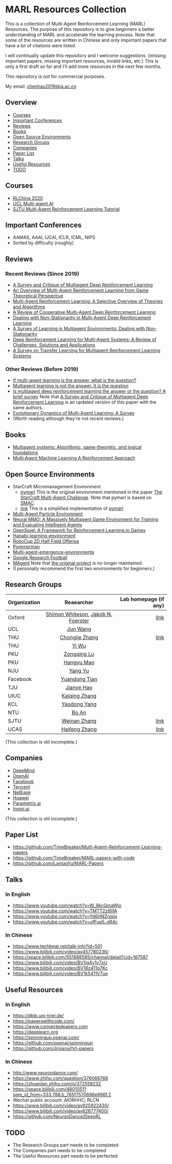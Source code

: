 # MARL Resources Collection
This is a collection of Multi-Agent Reinforcement Learning (MARL) Resources. The purpose of this repository is to give beginners a better understanding of MARL and accelerate the learning process. Note that some of the resources are written in Chinese and only important papers that have a lot of citations were listed. 

I will continually update this repository and I welcome suggestions. (missing important papers, missing important resources, invalid links, etc.) This is only a first draft so far and I'll add more resources in the next few months.

This repository is not for commercial purposes.

My email: chenhao2019@ia.ac.cn

## Overview
* [Courses](https://github.com/TimeBreaker/MARL-resources-collection#courses)
* [Important Conferences](https://github.com/TimeBreaker/MARL-resources-collection#important-conferences)
* [Reviews](https://github.com/TimeBreaker/MARL-resources-collection#reviews)
* [Books](https://github.com/TimeBreaker/MARL-resources-collection#books)
* [Open Source Environments](https://github.com/TimeBreaker/MARL-resources-collection#open-source-environments)
* [Research Groups](https://github.com/TimeBreaker/MARL-resources-collection#research-groups)
* [Companies](https://github.com/TimeBreaker/MARL-resources-collection#companies)
* [Paper List](https://github.com/TimeBreaker/MARL-resources-collection#paper-list)
* [Talks](https://github.com/TimeBreaker/MARL-resources-collection#talks)
* [Useful Resources](https://github.com/TimeBreaker/MARL-resources-collection#useful-links)
* [TODO](https://github.com/TimeBreaker/MARL-resources-collection#todo)

## Courses
* [RLChina 2020](https://rlchina.org/)
* [UCL Multi-agent AI](https://www.bilibili.com/video/BV1fz4y1S72S)
* [SJTU Multi-Agent Reinforcement Learning Tutorial](http://wnzhang.net/tutorials/marl2018/index.html)

## Important Conferences
* AAMAS, AAAI, IJCAI, ICLR, ICML, NIPS
* Sorted by difficulty (roughly)

## Reviews
### Recent Reviews (Since 2019)
* [A Survey and Critique of Multiagent Deep Reinforcement Learning](https://arxiv.org/pdf/1810.05587v3)
* [An Overview of Multi-Agent Reinforcement Learning from Game Theoretical Perspective](https://arxiv.org/abs/2011.00583v2)
* [Multi-Agent Reinforcement Learning: A Selective Overview of Theories and Algorithms](https://arxiv.org/abs/1911.10635v1)
* [A Review of Cooperative Multi-Agent Deep Reinforcement Learning](https://arxiv.org/abs/1908.03963)
* [Dealing with Non-Stationarity in Multi-Agent Deep Reinforcement Learning](https://arxiv.org/abs/1906.04737)
* [A Survey of Learning in Multiagent Environments: Dealing with Non-Stationarity](https://arxiv.org/abs/1707.09183v1)
* [Deep Reinforcement Learning for Multi-Agent Systems: A Review of Challenges, Solutions and Applications](https://arxiv.org/pdf/1812.11794.pdf)
* [A Survey on Transfer Learning for Multiagent Reinforcement Learning Systems](https://www.researchgate.net/publication/330752409_A_Survey_on_Transfer_Learning_for_Multiagent_Reinforcement_Learning_Systems)

### Other Reviews (Before 2019)
* [If multi-agent learning is the answer, what is the question?](https://ai.stanford.edu/people/shoham/www%20papers/LearningInMAS.pdf)
* [Multiagent learning is not the answer. It is the question](https://core.ac.uk/download/pdf/82595758.pdf)
* [Is multiagent deep reinforcement learning the answer or the question? A brief survey](https://arxiv.org/abs/1810.05587v1)   Note that [A Survey and Critique of Multiagent Deep Reinforcement Learning](https://arxiv.org/pdf/1810.05587v3) is an updated version of this paper with the same authors.
* [Evolutionary Dynamics of Multi-Agent Learning: A Survey](https://www.researchgate.net/publication/280919379_Evolutionary_Dynamics_of_Multi-Agent_Learning_A_Survey)
* (Worth reading although they're not recent reviews.)

## Books
* [Multiagent systems: Algorithmic, game-theoretic, and logical foundations](http://www.masfoundations.org/download.html)
* [Multi‐Agent Machine Learning A Reinforcement Approach](https://www.engineerrefe.com/multi-agent-machine-learning/)

## Open Source Environments
* StarCraft Micromanagement Environment
   * [pymarl](https://github.com/oxwhirl/pymarl) This is the original environment mentioned in the paper [The StarCraft Multi-Agent Challenge](https://arxiv.org/abs/1902.04043). Note that pymarl is based on [SMAC](https://github.com/oxwhirl/smac).
   * [link](https://github.com/starry-sky6688/StarCraft) This is a simplified implementation of [pymarl](https://github.com/oxwhirl/pymarl)
* [Multi-Agent Particle Environment](https://github.com/openai/multiagent-particle-envs)
* [Neural MMO: A Massively Multiagent Game Environment for Training and Evaluating Intelligent Agents](https://github.com/openai/neural-mmo)
* [OpenSpiel: A Framework for Reinforcement Learning in Games](https://github.com/deepmind/open_spiel)
* [Hanabi-learning-environment](https://github.com/deepmind/hanabi-learning-environment)
* [RoboCup 2D Half Field Offense](https://github.com/LARG/HFO)
* [Pommerman](https://www.pommerman.com/)
* [Multi-agent-emergence-environments](https://github.com/openai/multi-agent-emergence-environments)
* [Google Research Football](https://github.com/google-research/football)
* [MAgent](https://github.com/PettingZoo-Team/MAgent) Note that [the original project](https://github.com/geek-ai/MAgent) is no longer maintained.
* (I personally recommend the first two environments for beginners.)

## Research Groups
Organization|Reaearcher|Lab homepage (if any)
--|:--:|--:
Oxford|[Shimon Whiteson](https://www.cs.ox.ac.uk/people/shimon.whiteson/), [Jakob N. Foerster](https://www.jakobfoerster.com/)|[link](http://whirl.cs.ox.ac.uk/ ) 
UCL|[Jun Wang](http://www0.cs.ucl.ac.uk/staff/Jun.Wang/)|
THU|[Chongjie Zhang](http://people.iiis.tsinghua.edu.cn/~zhang/)|[link](http://group.iiis.tsinghua.edu.cn/~milab/index.html)
THU|[Yi Wu](http://jxwuyi.weebly.com/)|
PKU|[Zongqing Lu](https://z0ngqing.github.io/)|
PKU|[Hangyu Mao](https://scholar.google.com/citations?hl=zh-CN&user=EtVHsgcAAAAJ)|
NJU|[Yang Yu](http://www.lamda.nju.edu.cn/yuy/)|
Facebook|[Yuandong Tian](http://yuandong-tian.com/)|
TJU|[Jianye Hao](http://faculty.tju.edu.cn/156102/zh_CN/index/24194/list/index.htm)|
UIUC|[Kaiqing Zhang](https://kzhang66.github.io/index.html)|
KCL|[Yaodong Yang](https://www.yangyaodong.com)|
NTU|[Bo An](https://personal.ntu.edu.sg/boan/index.html)|
SJTU|[Weinan Zhang](http://wnzhang.net/)|[link](http://apex.sjtu.edu.cn/)
UCAS|[Haifeng Zhang](https://pkuzhf.github.io/)|[link](http://marl.ia.ac.cn/index.html)

(This collection is stil incomplete.)

## Companies
* [DeepMind](https://deepmind.com/)
* [OpenAI](https://openai.com/)
* [Facebook](https://ai.facebook.com/)
* [Tencent](https://ai.tencent.com/ailab/zh/index)
* [NetEase](https://fuxi.163.com/#/home)
* [Huawei](https://www.noahlab.com.hk/#/home)
* [Parametrix.ai](https://chaocanshu.cn/)
* [Inspir.ai](http://www.inspirai.com/)

(This collection is stil incomplete.)

## Paper List
* https://github.com/TimeBreaker/Multi-Agent-Reinforcement-Learning-papers
* https://github.com/TimeBreaker/MARL-papers-with-code
* https://github.com/LantaoYu/MARL-Papers

## Talks
### In English
* https://www.youtube.com/watch?v=W_9kcQmaWjo
* https://www.youtube.com/watch?v=TMTT2z8lifA
* https://www.youtube.com/watch?v=Yd6HNZnqjis
* https://www.youtube.com/watch?v=ufFue5_gR4c

### In Chinese
* https://www.techbeat.net/talk-info?id=501
* https://www.bilibili.com/video/av457780236/
* https://space.bilibili.com/551888585/channel/detail?cid=167587
* https://www.bilibili.com/video/BV1ig4y1v7xU
* https://www.bilibili.com/video/BV18z411q7Kc
* https://www.bilibili.com/video/BV1k5411V7ue

## Useful Resources
### In English
* https://dblp.uni-trier.de/
* https://paperswithcode.com/
* https://www.connectedpapers.com
* https://deeplearn.org
* https://spinningup.openai.com/
* https://github.com/openai/spinningup
* https://github.com/Jinjiarui/hrl-papers

### In Chinese
* http://www.neurondance.com/
* https://www.zhihu.com/question/376068768
* https://zhuanlan.zhihu.com/p/372558232
* https://space.bilibili.com/4801051?spm_id_from=333.788.b_765f7570696e666f.2
* Wechat public account: AIORHHC; RLCN
* https://www.bilibili.com/video/av925922430/
* https://www.bilibili.com/video/av626777400/
* https://github.com/NeuronDance/DeepRL

## TODO
* The Research Groups part needs to be completed
* The Companies part needs to be completed
* The Useful Resources part needs to be perfected


